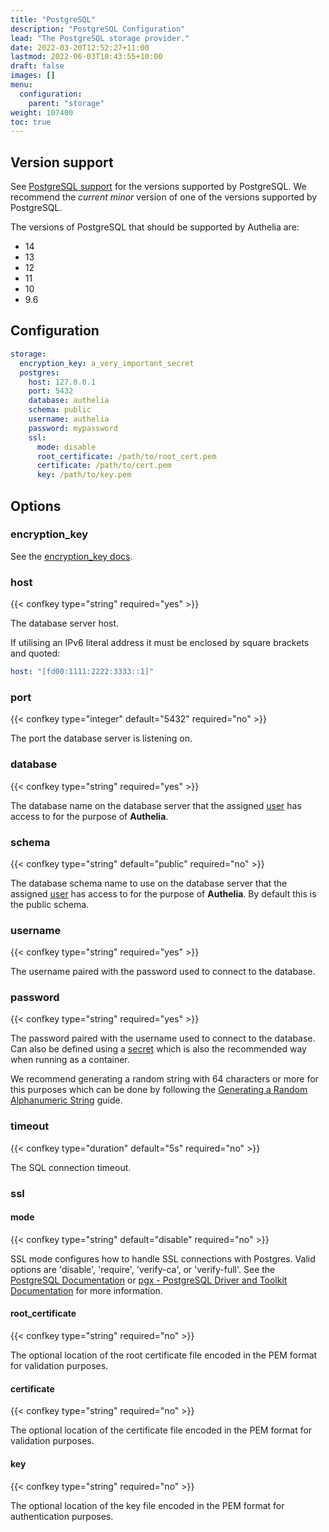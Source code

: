 ```yaml
---
title: "PostgreSQL"
description: "PostgreSQL Configuration"
lead: "The PostgreSQL storage provider."
date: 2022-03-20T12:52:27+11:00
lastmod: 2022-06-03T10:43:55+10:00
draft: false
images: []
menu:
  configuration:
    parent: "storage"
weight: 107400
toc: true
---
```


## Version support

See [PostgreSQL support](https://www.postgresql.org/support/versioning/) for the versions supported by PostgreSQL. We
recommend the *current minor* version of one of the versions supported by PostgreSQL.

The versions of PostgreSQL that should be supported by Authelia are:

* 14
* 13
* 12
* 11
* 10
* 9.6

## Configuration

```yaml
storage:
  encryption_key: a_very_important_secret
  postgres:
    host: 127.0.0.1
    port: 5432
    database: authelia
    schema: public
    username: authelia
    password: mypassword
    ssl:
      mode: disable
      root_certificate: /path/to/root_cert.pem
      certificate: /path/to/cert.pem
      key: /path/to/key.pem
```

## Options

### encryption_key

See the [encryption_key docs](introduction.md#encryption_key).

### host

{{< confkey type="string" required="yes" >}}

The database server host.

If utilising an IPv6 literal address it must be enclosed by square brackets and quoted:

```yaml
host: "[fd00:1111:2222:3333::1]"
```

### port

{{< confkey type="integer" default="5432" required="no" >}}

The port the database server is listening on.

### database

{{< confkey type="string" required="yes" >}}

The database name on the database server that the assigned [user](#username) has access to for the purpose of
__Authelia__.

### schema

{{< confkey type="string" default="public" required="no" >}}

The database schema name to use on the database server that the assigned [user](#username) has access to for the purpose
of __Authelia__. By default this is the public schema.

### username

{{< confkey type="string" required="yes" >}}

The username paired with the password used to connect to the database.

### password

{{< confkey type="string" required="yes" >}}

The password paired with the username used to connect to the database. Can also be defined using a
[secret](../methods/secrets.md) which is also the recommended way when running as a container.

We recommend generating a random string with 64 characters or more for this purposes which can be done by following the
[Generating a Random Alphanumeric String](../miscellaneous/guides.md#generating-a-random-alphanumeric-string)
guide.

### timeout

{{< confkey type="duration" default="5s" required="no" >}}

The SQL connection timeout.

### ssl

#### mode

{{< confkey type="string" default="disable" required="no" >}}

SSL mode configures how to handle SSL connections with Postgres.
Valid options are 'disable', 'require', 'verify-ca', or 'verify-full'.
See the [PostgreSQL Documentation](https://www.postgresql.org/docs/12/libpq-ssl.html)
or [pgx - PostgreSQL Driver and Toolkit Documentation](https://pkg.go.dev/github.com/jackc/pgx?tab=doc)
for more information.

#### root_certificate

{{< confkey type="string" required="no" >}}

The optional location of the root certificate file encoded in the PEM format for validation purposes.

#### certificate

{{< confkey type="string" required="no" >}}

The optional location of the certificate file encoded in the PEM format for validation purposes.

#### key

{{< confkey type="string" required="no" >}}

The optional location of the key file encoded in the PEM format for authentication purposes.
